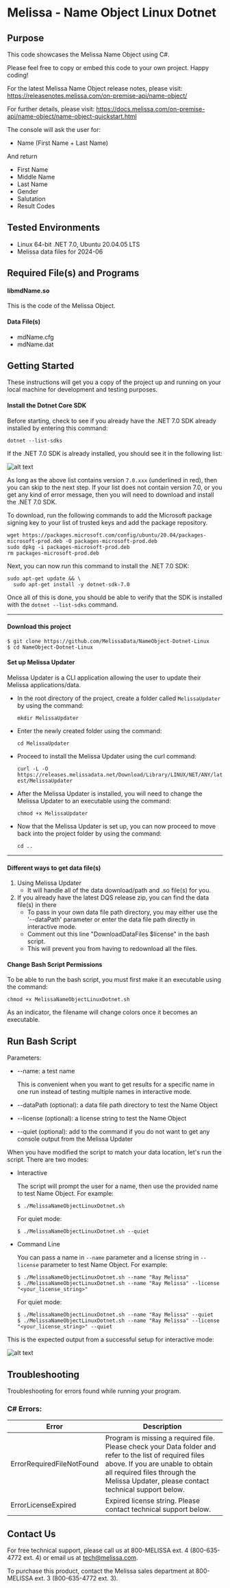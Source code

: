 # Melissa - Name Object Linux Dotnet

## Purpose
This code showcases the Melissa Name Object using C#.

Please feel free to copy or embed this code to your own project. Happy coding!

For the latest Melissa Name Object release notes, please visit: https://releasenotes.melissa.com/on-premise-api/name-object/

For further details, please visit: https://docs.melissa.com/on-premise-api/name-object/name-object-quickstart.html

The console will ask the user for:

- Name (First Name + Last Name)

And return 

- First Name
- Middle Name
- Last Name
- Gender
- Salutation
- Result Codes

## Tested Environments
- Linux 64-bit .NET 7.0, Ubuntu 20.04.05 LTS
- Melissa data files for 2024-06

## Required File(s) and Programs

#### libmdName.so

This is the code of the Melissa Object.

#### Data File(s)

- mdName.cfg
- mdName.dat

## Getting Started
These instructions will get you a copy of the project up and running on your local machine for development and testing purposes.

#### Install the Dotnet Core SDK
Before starting, check to see if you already have the .NET 7.0 SDK already installed by entering this command:

`dotnet --list-sdks`

If the .NET 7.0 SDK is already installed, you should see it in the following list:

![alt text](/screenshots/dotnet_output.png)

As long as the above list contains version `7.0.xxx` (underlined in red), then you can skip to the next step. If your list does not contain version 7.0, or you get any kind of error message, then you will need to download and install the .NET 7.0 SDK.

To download, run the following commands to add the Microsoft package signing key to your list of trusted keys and add the package repository.

```
wget https://packages.microsoft.com/config/ubuntu/20.04/packages-microsoft-prod.deb -O packages-microsoft-prod.deb
sudo dpkg -i packages-microsoft-prod.deb
rm packages-microsoft-prod.deb
```

Next, you can now run this command to install the .NET 7.0 SDK:

```
sudo apt-get update && \
  sudo apt-get install -y dotnet-sdk-7.0
```

Once all of this is done, you should be able to verify that the SDK is installed with the `dotnet --list-sdks` command.

----------------------------------------

#### Download this project
```
$ git clone https://github.com/MelissaData/NameObject-Dotnet-Linux
$ cd NameObject-Dotnet-Linux
```

#### Set up Melissa Updater 
Melissa Updater is a CLI application allowing the user to update their Melissa applications/data. 

- In the root directory of the project, create a folder called `MelissaUpdater` by using the command: 

  `mkdir MelissaUpdater`

- Enter the newly created folder using the command:

  `cd MelissaUpdater`

- Proceed to install the Melissa Updater using the curl command: 

  `curl -L -O https://releases.melissadata.net/Download/Library/LINUX/NET/ANY/latest/MelissaUpdater`

- After the Melissa Updater is installed, you will need to change the Melissa Updater to an executable using the command:

  `chmod +x MelissaUpdater`

- Now that the Melissa Updater is set up, you can now proceed to move back into the project folder by using the command:
  
   `cd ..`
----------------------------------------

#### Different ways to get data file(s)
1.  Using Melissa Updater
    - It will handle all of the data download/path and .so file(s) for you. 
2.  If you already have the latest DQS release zip, you can find the data file(s) in there
    - To pass in your own data file path directory, you may either use the '--dataPath' parameter or enter the data file path directly in interactive mode.
    - Comment out this line "DownloadDataFiles $license" in the bash script.
    - This will prevent you from having to redownload all the files.
	
#### Change Bash Script Permissions
To be able to run the bash script, you must first make it an executable using the command:

`chmod +x MelissaNameObjectLinuxDotnet.sh`

As an indicator, the filename will change colors once it becomes an executable.

## Run Bash Script
Parameters:
- --name: a test name
 	
  This is convenient when you want to get results for a specific name in one run instead of testing multiple names in interactive mode.  

- --dataPath (optional): a data file path directory to test the Name Object
- --license (optional): a license string to test the Name Object
- --quiet (optional): add to the command if you do not want to get any console output from the Melissa Updater

When you have modified the script to match your data location, let's run the script. There are two modes:
- Interactive 

	The script will prompt the user for a name, then use the provided name to test Name Object. For example:
	```
	$ ./MelissaNameObjectLinuxDotnet.sh
	```
    For quiet mode:
    ```
    $ ./MelissaNameObjectLinuxDotnet.sh --quiet
    ```
- Command Line 

	You can pass a name in ```--name``` parameter and a license string in ```--license``` parameter to test Name Object. For example:
	```
    $ ./MelissaNameObjectLinuxDotnet.sh --name "Ray Melissa"
    $ ./MelissaNameObjectLinuxDotnet.sh --name "Ray Melissa" --license "<your_license_string>"
    ```
	For quiet mode:
    ```
    $ ./MelissaNameObjectLinuxDotnet.sh --name "Ray Melissa" --quiet
    $ ./MelissaNameObjectLinuxDotnet.sh --name "Ray Melissa" --license "<your_license_string>" --quiet
    ```
This is the expected output from a successful setup for interactive mode:

![alt text](/screenshots/output.png)

    
## Troubleshooting
Troubleshooting for errors found while running your program.

### C# Errors:
| Error      | Description |
| ----------- | ----------- |
| ErrorRequiredFileNotFound      | Program is missing a required file. Please check your Data folder and refer to the list of required files above. If you are unable to obtain all required files through the Melissa Updater, please contact technical support below. |
| ErrorLicenseExpired   | Expired license string. Please contact technical support below. |

## Contact Us
For free technical support, please call us at 800-MELISSA ext. 4 (800-635-4772 ext. 4) or email us at tech@melissa.com.

To purchase this product, contact the Melissa sales department at 800-MELISSA ext. 3 (800-635-4772 ext. 3).
